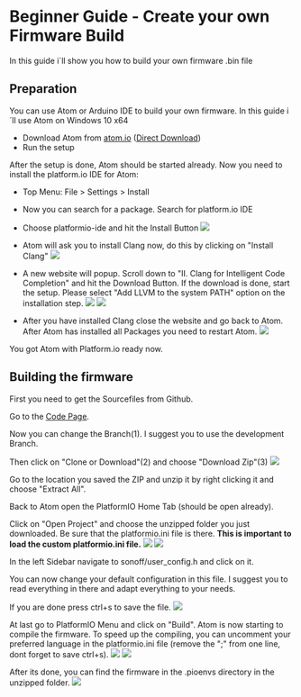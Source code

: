 # Beginner Guide - Create your own Firmware Build

In this guide i´ll show you how to build your own firmware .bin file

## Preparation
You can use Atom or Arduino IDE to build your own firmware. 
In this guide i´ll use Atom on Windows 10 x64

* Download Atom from [atom.io](https://atom.io/) ([Direct Download](https://atom.io/download/windows_x64))
* Run the setup

After the setup is done, Atom should be started already. Now you need to install the platform.io IDE for Atom:
* Top Menu: File > Settings > Install
* Now you can search for a package. Search for platform.io IDE
* Choose platformio-ide and hit the Install Button
![](https://raw.githubusercontent.com/reloxx13/reloxx13.github.io/master/media/tasmota-wiki-beginner-guide/1.jpg)

* Atom will ask you to install Clang now, do this by clicking on "Install Clang"
![](https://raw.githubusercontent.com/reloxx13/reloxx13.github.io/master/media/tasmota-wiki-beginner-guide/2.jpg)
* A new website will popup. Scroll down to "II. Clang for Intelligent Code Completion" and hit the Download Button.
If the download is done, start the setup. Please select "Add LLVM to the system PATH" option on the installation step.
![](https://raw.githubusercontent.com/reloxx13/reloxx13.github.io/master/media/tasmota-wiki-beginner-guide/3.jpg)
![](https://raw.githubusercontent.com/reloxx13/reloxx13.github.io/master/media/tasmota-wiki-beginner-guide/4.jpg)

* After you have installed Clang close the website and go back to Atom. After Atom has installed all Packages you need to restart Atom. 
![](https://raw.githubusercontent.com/reloxx13/reloxx13.github.io/master/media/tasmota-wiki-beginner-guide/5.jpg)

You got Atom with Platform.io ready now.


## Building the firmware
First you need to get the Sourcefiles from Github.

Go to the [Code Page](https://github.com/arendst/Sonoff-Tasmota/tree/development).

Now you can change the Branch(1). I suggest you to use the development Branch.

Then click on "Clone or Download"(2) and choose "Download Zip"(3)
![](https://raw.githubusercontent.com/reloxx13/reloxx13.github.io/master/media/tasmota-wiki-beginner-guide/6.jpg)

Go to the location you saved the ZIP and unzip it by right clicking it and choose "Extract All". 

Back to Atom open the PlatformIO Home Tab (should be open already).

Click on "Open Project" and choose the unzipped folder you just downloaded. Be sure that the platformio.ini file is there. **This is important to load the custom platformio.ini file.**
![](https://raw.githubusercontent.com/reloxx13/reloxx13.github.io/master/media/tasmota-wiki-beginner-guide/7.jpg)
![](https://raw.githubusercontent.com/reloxx13/reloxx13.github.io/master/media/tasmota-wiki-beginner-guide/8.jpg)


In the left Sidebar navigate to sonoff/user_config.h and click on it.

You can now change your default configuration in this file.
I suggest you to read everything in there and adapt everything to your needs.

If you are done press ctrl+s to save the file.
![](https://raw.githubusercontent.com/reloxx13/reloxx13.github.io/master/media/tasmota-wiki-beginner-guide/9.jpg)

At last go to PlatformIO Menu and click on "Build". Atom is now starting to compile the firmware.
To speed up the compiling, you can uncomment your preferred language in the platformio.ini file (remove the ";" from one line, dont forget to save ctrl+s).
![](https://raw.githubusercontent.com/reloxx13/reloxx13.github.io/master/media/tasmota-wiki-beginner-guide/10.jpg)
![](https://raw.githubusercontent.com/reloxx13/reloxx13.github.io/master/media/tasmota-wiki-beginner-guide/11.jpg)

After its done, you can find the firmware in the .pioenvs directory in the unzipped folder.
![](https://raw.githubusercontent.com/reloxx13/reloxx13.github.io/master/media/tasmota-wiki-beginner-guide/12.jpg)


